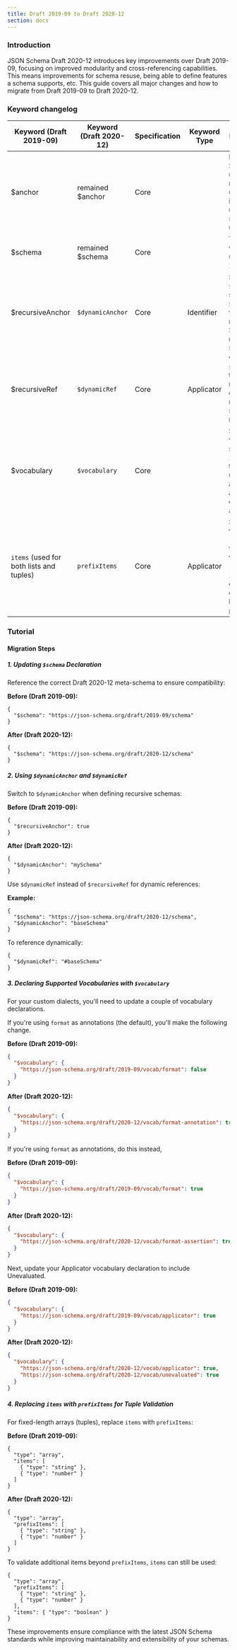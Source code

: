 ```yaml
---
title: Draft 2019-09 to Draft 2020-12
section: docs
---
```


### Introduction

JSON Schema Draft 2020-12 introduces key improvements over Draft 2019-09, focusing on improved modularity and cross-referencing capabilities. This means improvements for schema resuse, being able to define features a schema supports, etc. This guide covers all major changes and how to migrate from Draft 2019-09 to Draft 2020-12.

### Keyword changelog

| Keyword (Draft 2019-09) | Keyword (Draft 2020-12) | Specification | Keyword Type | Behavior Details |
| --- | --- | --- | --- | --- |
| $anchor | remained $anchor | Core |  | In 2019-09, $anchor could use a colon and not start with an underscore, but in 2020-12, the upgrade in syntax rule can't use a colon. |
| $schema | remained $schema | Core |  | The behavior was updated to use dialect 2020-12  |
| $recursiveAnchor | `$dynamicAnchor` | Core | Identifier | Similar to `$anchor`, but supports `$dynamicRef` for flexible schema resolution and $dynamicAnchor now has its own syntax. |
| $recursiveRef | `$dynamicRef` | Core | Applicator | Works with `$dynamicAnchor` to allow referencing dynamically resolved schemas at runtime. |
| $vocabulary | `$vocabulary` | Core | | Specifies which vocabularies a schema uses in 2019-09, but the update now uses format-annotation aiding compatibility and extensibility. |
| `items` (used for both lists and tuples) | `prefixItems` | Core | Applicator | Separates tuple validation (`prefixItems`) from list validation (`items`). Now, `items` applies only to additional elements beyond `prefixItems`. |

### Tutorial


#### Migration Steps

##### 1. Updating `$schema` Declaration

Reference the correct Draft 2020-12 meta-schema to ensure compatibility:

**Before (Draft 2019-09):**

```
{
  "$schema": "https://json-schema.org/draft/2019-09/schema"
}
```

**After (Draft 2020-12):**

```
{
  "$schema": "https://json-schema.org/draft/2020-12/schema"
}
```

##### 2. Using `$dynamicAnchor` and `$dynamicRef`

Switch to `$dynamicAnchor` when defining recursive schemas:

**Before (Draft 2019-09):**

```
{
  "$recursiveAnchor": true
}
```

**After (Draft 2020-12):**

```
{
  "$dynamicAnchor": "mySchema"
}
```

Use `$dynamicRef` instead of `$recursiveRef` for dynamic references:

**Example:**

```
{
  "$schema": "https://json-schema.org/draft/2020-12/schema",
  "$dynamicAnchor": "baseSchema"
}
```

To reference dynamically:

```
{
  "$dynamicRef": "#baseSchema"
}
```

##### 3. Declaring Supported Vocabularies with `$vocabulary`

For your custom dialects, you'll need to update a couple of vocabulary declarations.

If you're using `format` as annotations (the default), you'll make the following change.

**Before (Draft 2019-09):**

```json
{
  "$vocabulary": {
    "https://json-schema.org/draft/2019-09/vocab/format": false
  }
}
```

**After (Draft 2020-12):**

```json
{
  "$vocabulary": {
    "https://json-schema.org/draft/2020-12/vocab/format-annotation": true
  }
}
```

If you're using `format` as annotations, do this instead,

**Before (Draft 2019-09):**

```json
{
  "$vocabulary": {
    "https://json-schema.org/draft/2019-09/vocab/format": true
  }
}
```

**After (Draft 2020-12):**

```json
{
  "$vocabulary": {
    "https://json-schema.org/draft/2020-12/vocab/format-assertion": true
  }
}
```

Next, update your Applicator vocabulary declaration to include Unevaluated.

**Before (Draft 2019-09):**

```json
{
  "$vocabulary": {
    "https://json-schema.org/draft/2019-09/vocab/applicator": true
  }
}
```

**After (Draft 2020-12):**

```json
{
  "$vocabulary": {
    "https://json-schema.org/draft/2020-12/vocab/applicator": true,
    "https://json-schema.org/draft/2020-12/vocab/unevaluated": true
  }
}
```

##### 4. Replacing `items` with `prefixItems` for Tuple Validation

For fixed-length arrays (tuples), replace `items` with `prefixItems`:

**Before (Draft 2019-09):**

```
{
  "type": "array",
  "items": [
    { "type": "string" },
    { "type": "number" }
  ]
}
```

**After (Draft 2020-12):**

```
{
  "type": "array",
  "prefixItems": [
    { "type": "string" },
    { "type": "number" }
  ]
}
```

To validate additional items beyond `prefixItems`, `items` can still be used:

```
{
  "type": "array",
  "prefixItems": [
    { "type": "string" },
    { "type": "number" }
  ],
  "items": { "type": "boolean" }
}
```

These improvements ensure compliance with the latest JSON Schema standards while improving maintainability and extensibility of your schemas.